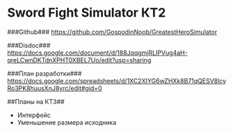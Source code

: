 # Sword Fight Simulator КТ2 #

###Github###
https://github.com/GospodinNoob/GreatestHeroSimulator

###Disdoc###
https://docs.google.com/document/d/188JqqgmjRLIPVug4aH-qreLCwnDKTdnXPHT0XBEL7Uo/edit?usp=sharing

###План разработки###
https://docs.google.com/spreadsheets/d/1XC2XIYG6wZHXk8B71qQESV8lcyRo3PK8huusXnJ8yrc/edit#gid=0

##Планы на КТ3##

- Интерфейс
- Уменьшение размера исходника